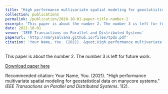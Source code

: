 ```yaml
---
title: "High performance multivariate spatial modeling for geostatistical data on manycore systems"
collection: publications
permalink: /publication/2010-10-01-paper-title-number-2
excerpt: 'This paper is about the number 2. The number 3 is left for future work.'
date: 2021-10-01
venue: 'IEEE Transactions on Parallel and Distributed Systems'
paperurl: 'http://marysalvana.github.io/files/tpds.pdf'
citation: 'Your Name, You. (2021). &quot;High performance multivariate spatial modeling for geostatistical data on manycore systems.&quot; <i>IEEE Transactions on Parallel and Distributed Systems</i>. 1(2).'
---
```

This paper is about the number 2. The number 3 is left for future work.

[Download paper here](http://marysalvana.github.io/files/tpds.pdf)

Recommended citation: Your Name, You. (2021). "High performance multivariate spatial modeling for geostatistical data on manycore systems." <i>IEEE Transactions on Parallel and Distributed Systems</i>. 1(2).
